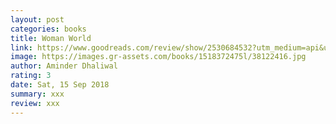 ```yaml
---
layout: post
categories: books
title: Woman World
link: https://www.goodreads.com/review/show/2530684532?utm_medium=api&utm_source=rss
image: https://images.gr-assets.com/books/1518372475l/38122416.jpg
author: Aminder Dhaliwal
rating: 3
date: Sat, 15 Sep 2018
summary: xxx
review: xxx
---
```



